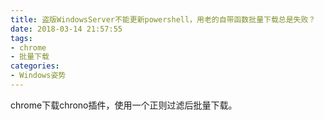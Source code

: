 ```yaml
---
title: 盗版WindowsServer不能更新powershell，用老的自带函数批量下载总是失败？
date: 2018-03-14 21:57:55
tags: 
- chrome
- 批量下载
categories: 
- Windows姿势
---
```


<!--more-->

chrome下载chrono插件，使用一个正则过滤后批量下载。